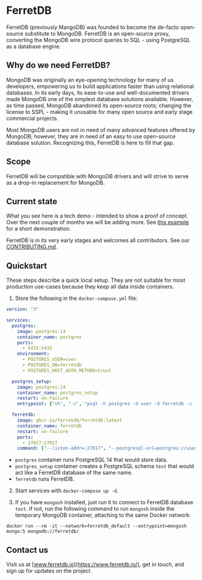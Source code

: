 # FerretDB

FerretDB (previously MangoDB) was founded to become the de-facto open-source substitute to MongoDB.
FerretDB is an open-source proxy, converting the MongoDB wire protocol queries to SQL - using PostgreSQL as a database engine.


## Why do we need FerretDB?

MongoDB was originally an eye-opening technology for many of us developers, empowering us to build applications faster than using relational databases.
In its early days, its ease-to-use and well-documented drivers made MongoDB one of the simplest database solutions available.
However, as time passed, MongoDB abandoned its open-source roots; changing the license to SSPL - making it unusable for many open source and early stage commercial projects.

Most MongoDB users are not in need of many advanced features offered by MongoDB; however, they are in need of an easy to use open-source database solution.
Recognizing this, FerretDB is here to fill that gap.


## Scope

FerretDB will be compatible with MongoDB drivers and will strive to serve as a drop-in replacement for MongoDB.


## Current state

What you see here is a tech demo - intended to show a proof of concept.
Over the next couple of months we will be adding more.
See [this example](https://github.com/FerretDB/example) for a short demonstration.

FerretDB is in its very early stages and welcomes all contributors.
See our [CONTRIBUTING.md](CONTRIBUTING.md).


## Quickstart

These steps describe a quick local setup.
They are not suitable for most production use-cases because they keep all data inside containers.

1. Store the following in the `docker-compose.yml` file:

```yaml
version: "3"

services:
  postgres:
    image: postgres:14
    container_name: postgres
    ports:
      - 5432:5432
    environment:
      - POSTGRES_USER=user
      - POSTGRES_DB=ferretdb
      - POSTGRES_HOST_AUTH_METHOD=trust

  postgres_setup:
    image: postgres:14
    container_name: postgres_setup
    restart: on-failure
    entrypoint: ["sh", "-c", "psql -h postgres -U user -d ferretdb -c 'CREATE SCHEMA IF NOT EXISTS test'"]

  ferretdb:
    image: ghcr.io/ferretdb/ferretdb:latest
    container_name: ferretdb
    restart: on-failure
    ports:
      - 27017:27017
    command: ["--listen-addr=:27017", "--postgresql-url=postgres://user@postgres:5432/ferretdb"]
```

* `postgres` container runs PostgreSQL 14 that would store data.
* `postgres_setup` container creates a PostgreSQL schema `test` that would act like a FerretDB database of the same name.
* `ferretdb` runs FerretDB.

2. Start services with `docker-compose up -d`.

3. If you have `mongosh` installed, just run it to connect to FerretDB database `test`.
If not, run the following command to run `mongosh` inside the temporary MongoDB container, attaching to the same Docker network:
```
docker run --rm -it --network=ferretdb_default --entrypoint=mongosh mongo:5 mongodb://ferretdb/
```


## Contact us

Visit us at [www.ferretdb.io](https://www.ferretdb.io/), get in touch, and sign up for updates on the project.
